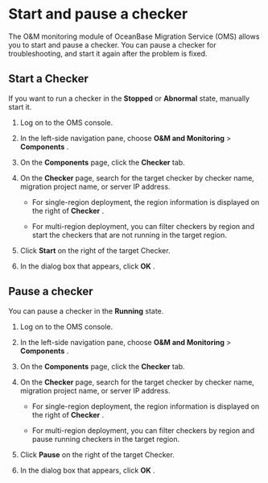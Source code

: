 Start and pause a checker 
==============================================

The O\&M monitoring module of OceanBase Migration Service (OMS) allows you to start and pause a checker. You can pause a checker for troubleshooting, and start it again after the problem is fixed. 

Start a Checker 
------------------------------------

If you want to run a checker in the **Stopped** or **Abnormal** state, manually start it. 

1. Log on to the OMS console.

   

2. In the left-side navigation pane, choose **O\&M and Monitoring** \> **Components** .

   

3. On the **Components** page, click the **Checker** tab.

   

4. On the **Checker** page, search for the target checker by checker name, migration project name, or server IP address. 

   * For single-region deployment, the region information is displayed on the right of **Checker** .

     
   
   * For multi-region deployment, you can filter checkers by region and start the checkers that are not running in the target region.

     
   

   

5. Click **Start** on the right of the target Checker.

   

6. In the dialog box that appears, click **OK** .

   




Pause a checker 
------------------------------------

You can pause a checker in the **Running** state.

1. Log on to the OMS console.

   

2. In the left-side navigation pane, choose **O\&M and Monitoring** \> **Components** .

   

3. On the **Components** page, click the **Checker** tab.

   

4. On the **Checker** page, search for the target checker by checker name, migration project name, or server IP address. 

   * For single-region deployment, the region information is displayed on the right of **Checker** .

     
   
   * For multi-region deployment, you can filter checkers by region and pause running checkers in the target region.

     
   

   

5. Click **Pause** on the right of the target Checker.

   

6. In the dialog box that appears, click **OK** .

   





